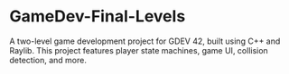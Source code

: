 # GameDev-Final-Levels
A two-level game development project for GDEV 42, built using C++ and Raylib. This project features player state machines, game UI, collision detection, and more.
